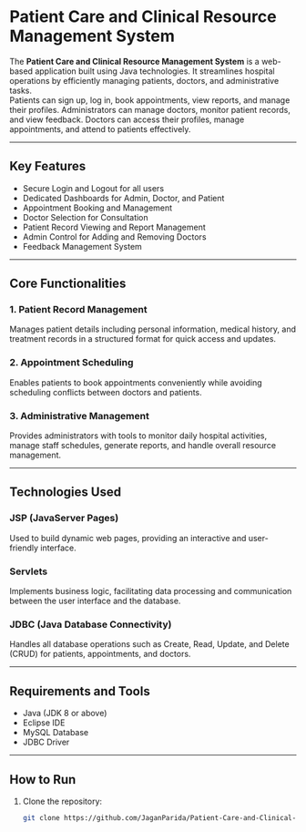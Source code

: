 # Patient Care and Clinical Resource Management System

The **Patient Care and Clinical Resource Management System** is a web-based application built using Java technologies. It streamlines hospital operations by efficiently managing patients, doctors, and administrative tasks.  
Patients can sign up, log in, book appointments, view reports, and manage their profiles. Administrators can manage doctors, monitor patient records, and view feedback. Doctors can access their profiles, manage appointments, and attend to patients effectively.

---
## Key Features

- Secure Login and Logout for all users
- Dedicated Dashboards for Admin, Doctor, and Patient
- Appointment Booking and Management
- Doctor Selection for Consultation
- Patient Record Viewing and Report Management
- Admin Control for Adding and Removing Doctors
- Feedback Management System

---

## Core Functionalities

### 1. Patient Record Management

Manages patient details including personal information, medical history, and treatment records in a structured format for quick access and updates.

### 2. Appointment Scheduling

Enables patients to book appointments conveniently while avoiding scheduling conflicts between doctors and patients.

### 3. Administrative Management

Provides administrators with tools to monitor daily hospital activities, manage staff schedules, generate reports, and handle overall resource management.

---

## Technologies Used

### JSP (JavaServer Pages)

Used to build dynamic web pages, providing an interactive and user-friendly interface.

### Servlets

Implements business logic, facilitating data processing and communication between the user interface and the database.

### JDBC (Java Database Connectivity)

Handles all database operations such as Create, Read, Update, and Delete (CRUD) for patients, appointments, and doctors.

---

## Requirements and Tools

- Java (JDK 8 or above)
- Eclipse IDE
- MySQL Database
- JDBC Driver

---

## How to Run

1. Clone the repository:
   ```bash
   git clone https://github.com/JaganParida/Patient-Care-and-Clinical-Resource-Management-System.git
   ```
